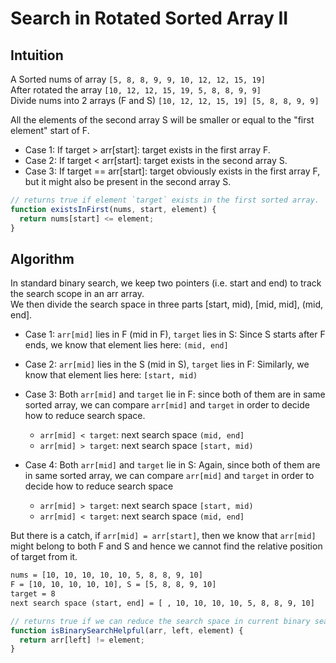 # Search in Rotated Sorted Array II

## Intuition

A Sorted nums of array `[5, 8, 8, 9, 9, 10, 12, 12, 15, 19]`  
After rotated the array `[10, 12, 12, 15, 19, 5, 8, 8, 9, 9]`  
Divide nums into 2 arrays (F and S) `[10, 12, 12, 15, 19] [5, 8, 8, 9, 9]`

All the elements of the second array S will be smaller or equal to the "first element" start of F.

- Case 1: If target > arr[start]: target exists in the first array F.
- Case 2: If target < arr[start]: target exists in the second array S.
- Case 3: If target == arr[start]: target obviously exists in the first array F, but it might also be present in the second array S.

```js
// returns true if element `target` exists in the first sorted array.
function existsInFirst(nums, start, element) {
  return nums[start] <= element;
}
```

## Algorithm

In standard binary search, we keep two pointers (i.e. start and end) to track the search scope in an arr array.<br>
We then divide the search space in three parts [start, mid), [mid, mid], (mid, end].

- Case 1: `arr[mid]` lies in F (mid in F), `target` lies in S: Since S starts after F ends, we know that element lies here: `(mid, end]`
- Case 2: `arr[mid]` lies in the S (mid in S), `target` lies in F: Similarly, we know that element lies here: `[start, mid)`
- Case 3: Both `arr[mid]` and `target` lie in F: since both of them are in same sorted array, we can compare `arr[mid]` and `target` in order to decide how to reduce search space.

  - `arr[mid] < target`: next search space `(mid, end]`
  - `arr[mid] > target`: next search space `[start, mid)`

- Case 4: Both `arr[mid]` and `target` lie in S: Again, since both of them are in same sorted array, we can compare `arr[mid]` and `target` in order to decide how to reduce search space

  - `arr[mid] > target`: next search space `[start, mid)`
  - `arr[mid] < target`: next search space `(mid, end]`

But there is a catch, if `arr[mid] = arr[start]`, then we know that `arr[mid]` might belong to both F and S and hence we cannot find the relative position of target from it.

```txt
nums = [10, 10, 10, 10, 10, 5, 8, 8, 9, 10]
F = [10, 10, 10, 10, 10], S = [5, 8, 8, 9, 10]
target = 8
next search space (start, end] = [ , 10, 10, 10, 10, 5, 8, 8, 9, 10]
```

```js
// returns true if we can reduce the search space in current binary search space
function isBinarySearchHelpful(arr, left, element) {
  return arr[left] != element;
}
```
